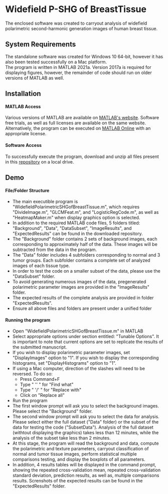 # Widefield P-SHG of BreastTissue
The enclosed software was created to carryout analysis of widefield polarimetric second-harmonic generation images of human breast tissue.
## System Requirements
The standalone software was created for Windows 10 64-bit, however it has also been tested successfully on a Mac platform.  
The program is written in MATLAB 2021a. Version 2017a is required for displaying figures, however, the remainder of code should run on older versions of MATLAB as well.  
## Installation
#### MATLAB Access
Various versions of MATLAB are available on [MATLAB's website](https://www.mathworks.com/products/matlab.html). Software free trials, as well as full licenses are available on the same website. Alternatively, the program can be executed on [MATLAB Online](https://www.mathworks.com/products/matlab-online.html) with an appropriate license.
#### Software Access
To successfully execute the program, download and unzip all files present in this [repository](https://github.com/kamdinmirsanaye/Widefield_P-SHG_of_BreastTissue) on a local drive.
## Demo
#### File/Folder Structure
- The main executible program is "WidefieldPolarimetricSHGofBreastTissue.m", which requires "DivideImage.m", "GLCMFeat.m", and "LogisticRegCode.m", as well as "HeatmapMaker.m" when display graphics option is selected.  
- In addition to the required MATLAB code files, 5 folders titled: "Background", "Data", "DataSubset", "ImageResults", and "ExpectedResults" can be found in the downloaded repository.  
- The "Background" folder contains 2 sets of background images, each corresponding to approximately half of the data. These images will be subtracted from the data in the program.  
- The "Data" folder includes 4 subfolders corresponding to normal and 3 tumor groups. Each subfolder contains a complete set of analyzed images of each tissue type.  
- In order to test the code on a smaller subset of the data, please use the "DataSubset" folder.  
- To avoid generating numerous images of the data, pregenerated polarimetric parameter images are provided in the "ImageResults" folder. 
- The expected results of the complete analysis are provided in folder "ExpectedResults".
- Ensure all above files and folders are present under a unified folder 
#### Running the program
- Open "WidefieldPolarimetricSHGofBreastTissue.m" in MATLAB
- Select appropriate options under section entitled: "Tunable Options". It is important to note that current options are set to replicate the results of the submitted manuscript.
- If you wish to display polarimetric parameter images, set "DisplayImages" option to "1". If you wish to display the corresponding histograms, set "DisplayHistograms" option to "1".
- If using a Mac computer, direction of the slashes will need to be reversed. To do so:
  - Press Command+F
  - Type " '\' " for "Find what"
  - Type " '/' " for "Replace with"
  - Click on "Replace all"
- Run the program
- The first window prompt will ask you to select the background images. Please select the "Background" folder.
- The second window prompt will ask you to select the data for analysis. Please select either the full dataset ("Data" folder) or the subset of the data for testing the code ("SubsetData"). Analysis of the full dataset (withtout displaying the graphics) takes less than 12 minutes, while the analysis of the subset take less than 2 minutes.
- At this stage, the program will read the background and data, compute the polarimetric and texture parameters, carryout classification of normal and tumor tissue images, perform statistical multiple comparisons testing, and display the boxplots of all parameters. 
- In addition, 4 results tables will be displayed in the command prompt, showing the repeated cross-validation mean, repeated cross-validation standard deviation, prediction results, as well as, multiple comparisons results. Screnshots of the expected results can be found in the "ExpectedResults" folder.
